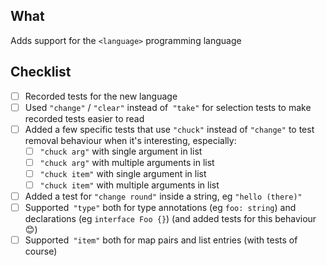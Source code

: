 ## What

Adds support for the `<language>` programming language

## Checklist

- [ ] Recorded tests for the new language
- [ ] Used `"change"` / `"clear"` instead of` "take"` for selection tests to make recorded tests easier to read
- [ ] Added a few specific tests that use `"chuck"` instead of `"change"` to test removal behaviour when it's interesting, especially:
  - [ ] `"chuck arg"` with single argument in list
  - [ ] `"chuck arg"` with multiple arguments in list
  - [ ] `"chuck item"` with single argument in list
  - [ ] `"chuck item"` with multiple arguments in list
- [ ] Added a test for `"change round"` inside a string, eg `"hello (there)"`
- [ ] Supported` "type"` both for type annotations (eg `foo: string`) and declarations (eg `interface Foo {}`) (and added tests for this behaviour 😊)
- [ ] Supported` "item"` both for map pairs and list entries (with tests of course)
